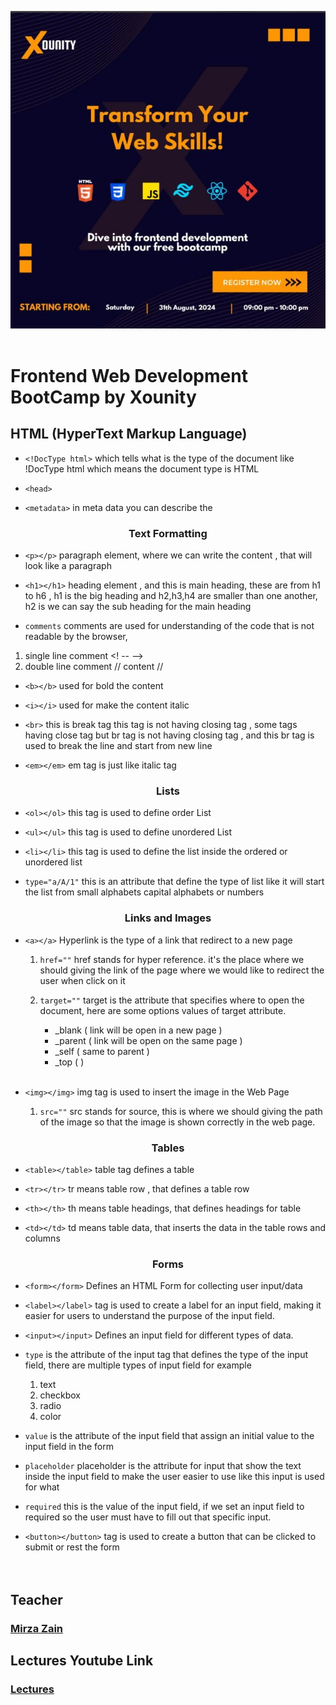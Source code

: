 <img src="Xounity Logo.jpg"><br><br>

# Frontend Web Development BootCamp by Xounity

## HTML (HyperText Markup Language)

- `<!DocType html>` which tells what is the type of the document like !DocType html which means the document type is HTML

- `<head>` 

- `<metadata>` in meta data you can describe the 

### <p align="center">Text Formatting</p>

- `<p></p>` paragraph element, where we can write the content , that will look like a paragraph

- `<h1></h1>` heading element , and this is main heading, these are from h1 to h6 , h1 is the big heading and h2,h3,h4 are smaller than one another, h2 is we can say the sub heading for the main heading

- `comments` comments are used for understanding of the code that is not readable by the browser,
1. single line comment <! -- -->
2. double line comment // content //

- `<b></b>` used for bold the content

- `<i></i>` used for make the content italic

- `<br>` this is break tag this tag is not having closing tag , some tags having close tag but br tag is not having closing tag , and this br tag is used to break the line and start from new line

- `<em></em>` em tag is just like italic tag 

### <p align="center">Lists</p>

- `<ol></ol>` this tag is used to define order List

- `<ul></ul>` this tag is used to define unordered List

- `<li></li>` this tag is used to define the list inside the ordered or unordered list

- `type="a/A/1"` this is an attribute that define the type of list like it will start the list from small alphabets capital alphabets or numbers

### <p align="center">Links and Images</p>

- `<a></a>` Hyperlink is the type of a link that redirect to a new page

    1. `href=""` href stands for hyper reference. it's the place where we should giving the link of the page where we would like to redirect the user when click on it

    2. `target=""` target is the attribute that specifies where to open the document, here are some options values of target attribute.<br>
        - _blank ( link will be open in a new page )
        - _parent ( link will be open on the same page ) 
        - _self ( same to parent )
        - _top (  )
    <br>


- `<img></img>` img tag is used to insert the image in the Web Page

    1. `src=""` src stands for source, this is where we should giving the path of the image so that the image is shown correctly in the web page.

### <p align="center">Tables</p>

- `<table></table>` table tag defines a table

- `<tr></tr>` tr means table row , that defines a table row

- `<th></th>` th means table headings, that defines headings for table

- `<td></td>` td means table data, that inserts the data in the table rows and columns

### <p align="center">Forms</p>

- `<form></form>` Defines an HTML Form for collecting user input/data

- `<label></label>` tag is used to create a label for an input field, making it easier for users to understand the purpose of the input field.

- `<input></input>` Defines an input field for different types of data.

- `type` is the attribute of the input tag that defines the type of the input field, there are multiple types of input field for example
    1. text
    2. checkbox
    3. radio
    4. color

- `value` is the attribute of the input field that assign an initial value to the input field in the form

- `placeholder` placeholder is the attribute for input that show the text inside the input field to make the user easier to use like this input is used for what

- `required` this is the value of the input field, if we set an input field to required so the user must have to fill out that specific input.


- `<button></button>` tag is used to create a button that can be clicked to submit or rest the form
<br><br><br>

## Teacher

### [Mirza Zain](https://www.linkedin.com/in/mirza-zain269/)

## Lectures Youtube Link

### [Lectures](https://www.youtube.com/@xounity1/streams)